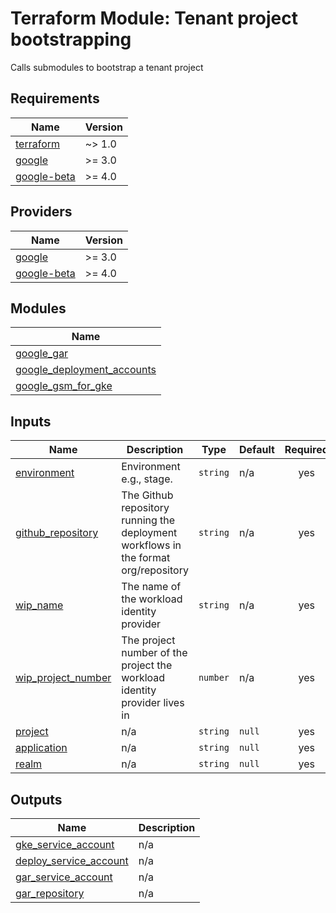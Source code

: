 <!-- BEGIN_TF_DOCS -->
# Terraform Module: Tenant project bootstrapping
Calls submodules to bootstrap a tenant project

## Requirements

| Name | Version |
|------|---------|
| <a name="requirement_terraform"></a> [terraform](#requirement\_terraform) | ~> 1.0 |
| <a name="requirement_google"></a> [google](#requirement\_google) | >= 3.0 |
| <a name="requirement_google_beta"></a> [google-beta](#requirement\_google\_beta) | >= 4.0 |

## Providers

| Name | Version |
|------|---------|
| <a name="provider_google"></a> [google](#provider\_google) | >= 3.0 |
| <a name="provider_google_beta"></a> [google-beta](#provider\_google\_beta) | >= 4.0 |

## Modules

| Name |
|------|
| [google_gar](https://github.com/mozilla/terraform-modules/tree/main/google_gar) |
| [google_deployment_accounts](https://github.com/mozilla/terraform-modules/tree/main/google_deployment_accounts) |
| [google_gsm_for_gke](https://github.com/mozilla/terraform-modules/tree/main/google_gsm_for_gke) |

## Inputs

| Name | Description | Type | Default | Required |
|------|-------------|------|---------|:--------:|
| <a name="input_environment"></a> [environment](#input\_environment) | Environment e.g., stage. | `string` | n/a | yes |
| <a name="input_github_repository"></a> [github\_repository](#input\_github\_repository) | The Github repository running the deployment workflows in the format org/repository | `string` | n/a | yes |
| <a name="input_wip_name"></a> [wip\_name](#input\_wip\_name) | The name of the workload identity provider | `string` | n/a | yes |
| <a name="input_wip_project_number"></a> [wip\_project\_number](#input\_wip\_project\_number) | The project number of the project the workload identity provider lives in | `number` | n/a | yes |
| <a name="input_project"></a> [project](#input\_project) | n/a | `string` | `null` | yes |
| <a name="input_application"></a> [application](#input\_application) | n/a | `string` | `null` | yes |
| <a name="input_realm"></a> [realm](#input\_realm) | n/a | `string` | `null` | yes |

## Outputs

| Name | Description |
|------|-------------|
| <a name="output_gke_service_account"></a> [gke\_service\_account](#output\_gke\_service\_account) | n/a |
| <a name="output_deploy_service_account"></a> [deploy\_service\_account](#output\_deploy\_service\_account) | n/a |
| <a name="output_gar_service_account"></a> [gar\_service\_account](#output\_gar\_service\_account) | n/a |
| <a name="output_gar_repository"></a> [gar\_repository](#output\_gar\_repository) | n/a |
<!-- END_TF_DOCS -->
